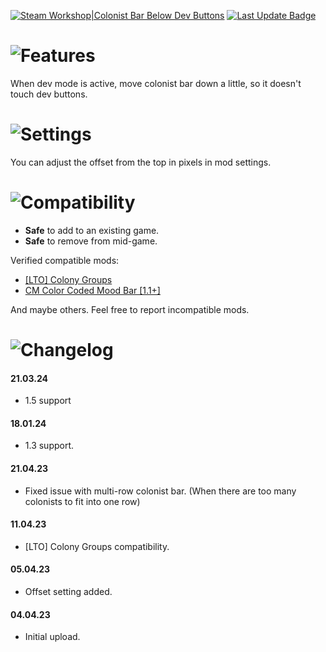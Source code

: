 [![Steam Workshop|Colonist Bar Below Dev Buttons](https://img.shields.io/steam/subscriptions/2957222535?style=for-the-badge&logo=steam&label=Colonist%20Bar%20Below%20Dev%20Buttons&labelColor=blue)](https://steamcommunity.com/sharedfiles/filedetails/?id=2957222535)
[![Last Update Badge](https://img.shields.io/steam/update-date/2957222535?style=for-the-badge&label=Last%20update)](https://github.com/Tea-Cup/RW_ColonistBarBelowDevButtons/releases/latest)

# ![Features](https://i.postimg.cc/zBzB6kTG/h-Features.png)

When dev mode is active, move colonist bar down a little, so it doesn't touch dev buttons.

# ![Settings](https://i.postimg.cc/t4F4gc5g/h-Settings.png)

You can adjust the offset from the top in pixels in mod settings.

# ![Compatibility](https://i.postimg.cc/3NWwJJSM/h-Compatibility.png)

- **Safe** to add to an existing game.
- **Safe** to remove from mid-game.

Verified compatible mods:

- [[LTO] Colony Groups](https://steamcommunity.com/sharedfiles/filedetails/?id=2345493945)
- [CM Color Coded Mood Bar [1.1+]](https://steamcommunity.com/sharedfiles/filedetails/?id=2006605356)

And maybe others. Feel free to report incompatible mods.

# ![Changelog](https://i.postimg.cc/k4T4mtyF/h-Changelog.png)

#### 21.03.24

- 1.5 support

#### 18.01.24

- 1.3 support.

#### 21.04.23

- Fixed issue with multi-row colonist bar. (When there are too many colonists to fit into one row)

#### 11.04.23

- [LTO] Colony Groups compatibility.

#### 05.04.23

- Offset setting added.

#### 04.04.23

- Initial upload.
